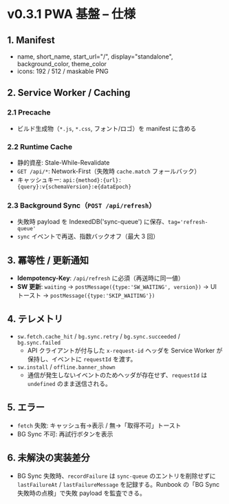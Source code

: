# v0.3.1 PWA 基盤 – 仕様

## 1. Manifest
- name, short_name, start_url="/", display="standalone", background_color, theme_color
- icons: 192 / 512 / maskable PNG

## 2. Service Worker / Caching
### 2.1 Precache
- ビルド生成物（`*.js`, `*.css`, フォント/ロゴ）を manifest に含める
### 2.2 Runtime Cache
- 静的資産: Stale-While-Revalidate
- `GET /api/*`: Network-First（失敗時 `cache.match` フォールバック）
- キャッシュキー: `api:{method}:{url}:{query}:v{schemaVersion}:e{dataEpoch}`
### 2.3 Background Sync（`POST /api/refresh`）
- 失敗時 payload を IndexedDB('sync-queue') に保存、`tag='refresh-queue'`
- `sync` イベントで再送、指数バックオフ（最大 3 回）

## 3. 冪等性 / 更新通知
- **Idempotency-Key**: `/api/refresh` に必須（再送時に同一値）
- **SW 更新**: `waiting` → `postMessage({type:'SW_WAITING', version})` → UI トースト → `postMessage({type:'SKIP_WAITING'})`

## 4. テレメトリ
- `sw.fetch.cache_hit` / `bg.sync.retry` / `bg.sync.succeeded` / `bg.sync.failed`
  - API クライアントが付与した `x-request-id` ヘッダを Service Worker が保持し、イベントに `requestId` を渡す。
- `sw.install` / `offline.banner_shown`
  - 通信が発生しないイベントのためヘッダが存在せず、`requestId` は `undefined` のまま送信される。

## 5. エラー
- `fetch` 失敗: キャッシュ有→表示 / 無→「取得不可」トースト
- BG Sync 不可: 再試行ボタンを表示

## 6. 未解決の実装差分
- BG Sync 失敗時、`recordFailure` は `sync-queue` のエントリを削除せずに `lastFailureAt` / `lastFailureMessage` を記録する。Runbook の「BG Sync 失敗時の点検」で失敗 payload を監査できる。
